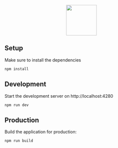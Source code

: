 <p align="center"><img src="https://www.freeiconspng.com/thumbs/pokeball-png/file-pokeball-png-0.png" width="100"></p>

## Setup

Make sure to install the dependencies

```bash
npm install
```

## Development

Start the development server on http://localhost:4280

```bash
npm run dev
```

## Production

Build the application for production:

```bash
npm run build
```